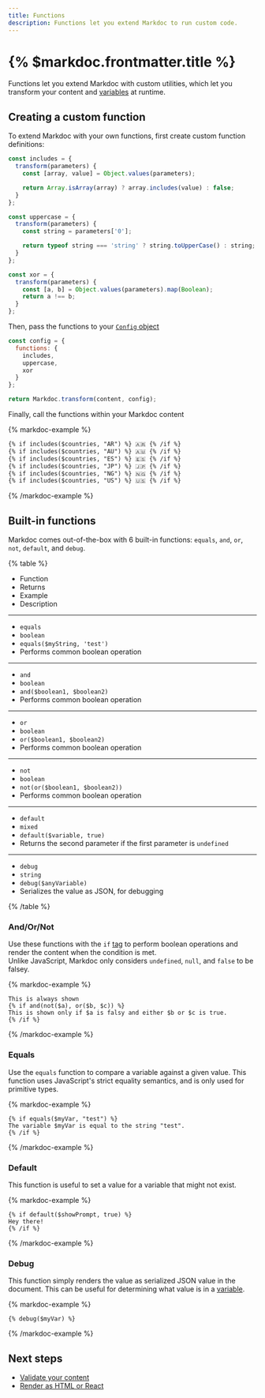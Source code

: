 ```yaml
---
title: Functions
description: Functions let you extend Markdoc to run custom code.
---
```


# {% $markdoc.frontmatter.title %}

Functions let you extend Markdoc with custom utilities, which let you transform your content and [variables](/docs/syntax#variables) at runtime.

## Creating a custom function

To extend Markdoc with your own functions, first create custom function definitions:

```js
const includes = {
  transform(parameters) {
    const [array, value] = Object.values(parameters);

    return Array.isArray(array) ? array.includes(value) : false;
  }
};

const uppercase = {
  transform(parameters) {
    const string = parameters['0'];

    return typeof string === 'string' ? string.toUpperCase() : string;
  }
};

const xor = {
  transform(parameters) {
    const [a, b] = Object.values(parameters).map(Boolean);
    return a !== b;
  }
};
```

Then, pass the functions to your [`Config` object](/docs/syntax#config)

```js
const config = {
  functions: {
    includes,
    uppercase,
    xor
  }
};

return Markdoc.transform(content, config);
```

Finally, call the functions within your Markdoc content

{% markdoc-example %}

```md
{% if includes($countries, "AR") %} 🇦🇷 {% /if %}
{% if includes($countries, "AU") %} 🇦🇺 {% /if %}
{% if includes($countries, "ES") %} 🇪🇸 {% /if %}
{% if includes($countries, "JP") %} 🇯🇵 {% /if %}
{% if includes($countries, "NG") %} 🇳🇬 {% /if %}
{% if includes($countries, "US") %} 🇺🇸 {% /if %}
```

{% /markdoc-example %}

## Built-in functions

Markdoc comes out-of-the-box with 6 built-in functions: `equals`, `and`, `or`, `not`, `default`, and `debug`.

{% table %}

- Function
- Returns
- Example
- Description

---

- `equals`
- `boolean`
- `equals($myString, 'test')`
- Performs common boolean operation

---

- `and`
- `boolean`
- `and($boolean1, $boolean2)`
- Performs common boolean operation

---

- `or`
- `boolean`
- `or($boolean1, $boolean2)`
- Performs common boolean operation

---

- `not`
- `boolean`
- `not(or($boolean1, $boolean2))`
- Performs common boolean operation

---

- `default`
- `mixed`
- `default($variable, true)`
- Returns the second parameter if the first parameter is `undefined`

---

- `debug`
- `string`
- `debug($anyVariable)`
- Serializes the value as JSON, for debugging

{% /table %}

### And/Or/Not

Use these functions with the `if` [tag](/docs/tags) to perform boolean operations and render the content when the condition is met.  
Unlike JavaScript, Markdoc only considers `undefined`, `null`, and `false` to be falsey.

{% markdoc-example %}

```
This is always shown
{% if and(not($a), or($b, $c)) %}
This is shown only if $a is falsy and either $b or $c is true.
{% /if %}
```

{% /markdoc-example %}

### Equals

Use the `equals` function to compare a variable against a given value. This function uses JavaScript's strict equality semantics, and is only used for primitive types.

{% markdoc-example %}

```
{% if equals($myVar, "test") %}
The variable $myVar is equal to the string "test".
{% /if %}
```

{% /markdoc-example %}

### Default

This function is useful to set a value for a variable that might not exist.

{% markdoc-example %}

```
{% if default($showPrompt, true) %}
Hey there!
{% /if %}
```

{% /markdoc-example %}

### Debug

This function simply renders the value as serialized JSON value in the document. This can be useful for determining what value is in a [variable](/docs/syntax#variables).

{% markdoc-example %}

```
{% debug($myVar) %}
```

{% /markdoc-example %}

## Next steps

- [Validate your content](/docs/validation)
- [Render as HTML or React](/docs/render)
